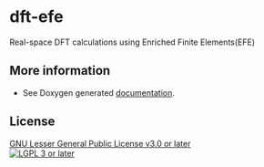 # dft-efe
Real-space DFT calculations using Enriched Finite Elements(EFE)

More information
----------------
 - See Doxygen generated [documentation](https://dftfedevelopers.github.io/dft-efe/).


## License
[GNU Lesser General Public License v3.0 or later](https://www.gnu.org/licenses/lgpl-3.0-standalone.html)  
[![LGPL 3 or later](https://www.gnu.org/graphics/lgplv3-88x31.png)](https://www.gnu.org/licenses/lgpl-3.0-standalone.html)
